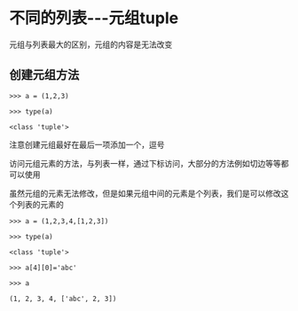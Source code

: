 # 不同的列表---元组tuple

元组与列表最大的区别，元组的内容是无法改变

## 创建元组方法

`>>> a = (1,2,3)`

`>>> type(a)`

`<class 'tuple'>`

注意创建元组最好在最后一项添加一个，逗号

访问元组元素的方法，与列表一样，通过下标访问，大部分的方法例如切边等等都可以使用

虽然元组的元素无法修改，但是如果元组中间的元素是个列表，我们是可以修改这个列表的元素的

`>>> a = (1,2,3,4,[1,2,3])`

`>>> type(a)`

`<class 'tuple'>`

`>>> a[4][0]='abc'`

`>>> a`

`(1, 2, 3, 4, ['abc', 2, 3])`



